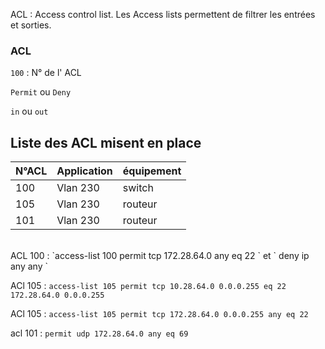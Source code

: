 

ACL : Access control list. Les Access lists permettent de filtrer les entrées et sorties.

### ACL 


`100` : N° de l' ACL


`Permit` ou `Deny`


`in` ou `out` 



## **Liste des ACL misent en place**

| N°ACL | Application |équipement|
|-------|--------|---------|
| 100 | Vlan 230 | switch  |
| 105 | Vlan 230 | routeur |
| 101 | Vlan 230 | routeur |

</br>
ACL 100 : `access-list 100 permit tcp 172.28.64.0 any eq 22 ` et ` deny ip any any `


ACl 105 : `access-list 105 permit tcp 10.28.64.0 0.0.0.255 eq 22 172.28.64.0 0.0.0.255`


ACl 105 : `access-list 105 permit tcp 172.28.64.0 0.0.0.255 any eq 22`


acl 101 : `permit udp 172.28.64.0 any eq 69`